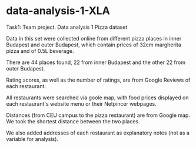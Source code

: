# data-analysis-1-XLA
Task1: Team project. Data analysis 1
Pizza dataset

Data in this set were collected online from different pizza places in inner Budapest and outer Budapest, which contain prices of 32cm margherita pizza and of 0.5L beverage.

There are 44 places found, 22 from inner Budapest and the other 22 from outer Budapest.

Rating scores, as well as the number of ratings, are from Google Reviews of each restaurant.

All restaurants were searched via goole map, with food prices displayed on each restaurant's website menu or their Netpincer webpages.

Distances (from CEU campus to the pizza restaurant) are from Google map. We took the shortest distance between the two places. 

We also added addresses of each restaurant as explanatory notes (not as a variable for analysis).
